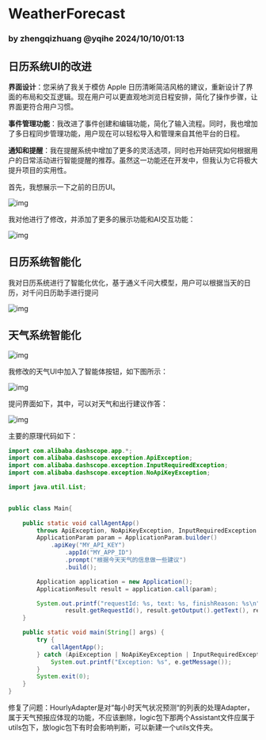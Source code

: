 # WeatherForecast
### by zhengqizhuang @yqihe 2024/10/10/01:13
## 日历系统UI的改进

**界面设计**：您采纳了我关于模仿 Apple 日历清晰简洁风格的建议，重新设计了界面的布局和交互逻辑。现在用户可以更直观地浏览日程安排，简化了操作步骤，让界面更符合用户习惯。

**事件管理功能**：我改进了事件创建和编辑功能，简化了输入流程。同时，我也增加了多日程同步管理功能，用户现在可以轻松导入和管理来自其他平台的日程。

**通知和提醒**：我在提醒系统中增加了更多的灵活选项，同时也开始研究如何根据用户的日常活动进行智能提醒的推荐。虽然这一功能还在开发中，但我认为它将极大提升项目的实用性。

首先，我想展示一下之前的日历UI。



![img](https://i.ibb.co/b16Hmwn/image.png)

我对他进行了修改，并添加了更多的展示功能和AI交互功能：

![img](https://i.ibb.co/x3wj3Sh/PRO.png)

## 日历系统智能化



我对日历系统进行了智能化优化，基于通义千问大模型，用户可以根据当天的日历，对千问日历助手进行提问



![img](https://i.ibb.co/3hkGkgp/Chat.png)



## 天气系统智能化

![img](https://i.ibb.co/1vRsrcR/image.png)

我修改的天气UI中加入了智能体按钮，如下图所示：

![img](https://i.ibb.co/CPPGhwR/PRO.png)

提问界面如下，其中，可以对天气和出行建议作答：



![img](https://i.ibb.co/whypy60/Chat.png)





主要的原理代码如下：

```java
import com.alibaba.dashscope.app.*;
import com.alibaba.dashscope.exception.ApiException;
import com.alibaba.dashscope.exception.InputRequiredException;
import com.alibaba.dashscope.exception.NoApiKeyException;

import java.util.List;


public class Main{
    
    public static void callAgentApp()
        throws ApiException, NoApiKeyException, InputRequiredException {
        ApplicationParam param = ApplicationParam.builder()
            .apiKey("MY_API_KEY")
                .appId("MY_APP_ID")
                .prompt("根据今天天气的信息做一些建议")
                .build();

        Application application = new Application();
        ApplicationResult result = application.call(param);

        System.out.printf("requestId: %s, text: %s, finishReason: %s\n",
                result.getRequestId(), result.getOutput().getText(), result.getOutput().getFinishReason());
    }

    public static void main(String[] args) {
        try {
            callAgentApp();
        } catch (ApiException | NoApiKeyException | InputRequiredException e) {
            System.out.printf("Exception: %s", e.getMessage());
        }
        System.exit(0);
    }  
} 
```
修复了问题：HourlyAdapter是对“每小时天气状况预测“的列表的处理Adapter，属于天气预报应体现的功能，不应该删除，logic包下那两个Assistant文件应属于utils包下，放logic包下有时会影响判断，可以新建一个utils文件夹。
